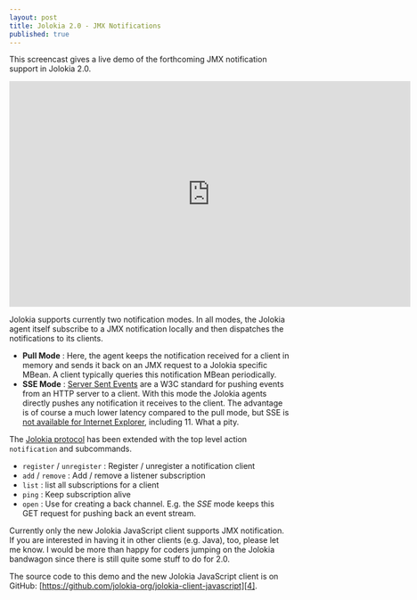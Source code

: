 ```yaml
---
layout: post
title: Jolokia 2.0 - JMX Notifications
published: true
---
```

This screencast gives a live demo of the forthcoming JMX notification support in Jolokia 2.0.
<!-- more -->

<iframe src="https://player.vimeo.com/video/151629488" width="720" height="405" frameborder="0" webkitallowfullscreen mozallowfullscreen allowfullscreen></iframe>

Jolokia supports currently two notification modes. In all modes, the Jolokia agent itself subscribe to a JMX notification locally and then dispatches the notifications to its clients.

* **Pull Mode** : Here, the agent keeps the notification received for a client in memory and sends it back on an JMX request to a Jolokia specific MBean. A client typically queries this notification MBean periodically.
* **SSE Mode** : [Server Sent Events][1] are a W3C standard for pushing events from an HTTP server to a client. With this mode the Jolokia agents directly pushes any notification it receives to the client. The advantage is of course a much lower latency compared to the pull mode, but SSE is [not available for Internet Explorer][2], including 11. What a pity. 

The [Jolokia protocol][3] has been extended with the top level action `notification` and subcommands.

* `register` / `unregister` : Register / unregister a  notification client
* `add` / `remove` : Add / remove a listener subscription
* `list` : list all subscriptions for a client
* `ping` : Keep subscription alive
* `open` : Use for creating a back channel. E.g. the *SSE* mode keeps this GET request for pushing back an event stream. 

Currently only the new Jolokia JavaScript client supports JMX notification. If you are interested in having it in other clients (e.g. Java), too, please let me know. I would be more than happy for coders jumping on the Jolokia bandwagon since there is still quite some stuff to do for 2.0.

The source code to this demo and the new Jolokia JavaScript client is on GitHub: [https://github.com/jolokia-org/jolokia-client-javascript][4].



[1]:	http://www.w3.org/TR/2011/WD-eventsource-20110208/
[2]:	http://caniuse.com/#feat=eventsource
[3]:	https://jolokia.org/reference/html/protocol.html
[4]:	https://github.com/jolokia-org/jolokia-client-javascript "https://github.com/jolokia-org/jolokia-client-javascript"